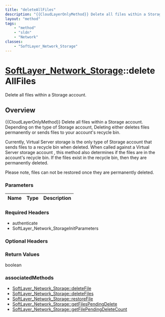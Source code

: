 ```yaml
---
title: "deleteAllFiles"
description: "{{CloudLayerOnlyMethod}} Delete all files within a Storage account. Depending on the type of Storage account, Deleting e... "
layout: "method"
tags:
    - "method"
    - "sldn"
    - "Network"
classes:
    - "SoftLayer_Network_Storage"
---
```

# [SoftLayer_Network_Storage](/reference/services/SoftLayer_Network_Storage)::deleteAllFiles

Delete all files within a Storage account.


## Overview 
{{CloudLayerOnlyMethod}} Delete all files within a Storage account. Depending on the type of Storage account, Deleting either deletes files permanently or sends files to your account's recycle bin. 

Currently, Virtual Server storage is the only type of Storage account that sends files to a recycle bin when deleted. When called against a Virtual Server storage account , this method also determines if the files are in the account's recycle bin. If the files exist in the recycle bin, then they are permanently deleted. 

Please note, files can not be restored once they are permanently deleted. 

### Parameters 
|Name | Type | Description |
| --- | --- | --- |


### Required Headers
* authenticate
* SoftLayer_Network_StorageInitParameters

### Optional Headers

### Return Values
boolean


### associatedMethods

*  [SoftLayer_Network_Storage::deleteFile](/reference/services/SoftLayer_Network_Storage/deleteFile )
*  [SoftLayer_Network_Storage::deleteFiles](/reference/services/SoftLayer_Network_Storage/deleteFiles )
*  [SoftLayer_Network_Storage::restoreFile](/reference/services/SoftLayer_Network_Storage/restoreFile )
*  [SoftLayer_Network_Storage::getFilesPendingDelete](/reference/services/SoftLayer_Network_Storage/getFilesPendingDelete )
*  [SoftLayer_Network_Storage::getFilePendingDeleteCount](/reference/services/SoftLayer_Network_Storage/getFilePendingDeleteCount )


